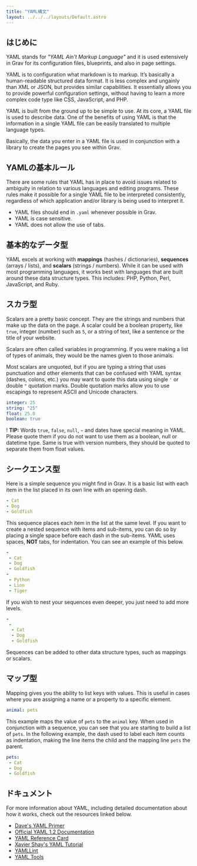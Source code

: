 ```yaml
---
title: "YAML構文"
layout: ../../../layouts/Default.astro
---
```


<h2 id="introduction">はじめに</h2>

YAML stands for _"YAML Ain't Markup Language"_ and it is used extensively in Grav for its configuration files, blueprints, and also in page settings.

YAML is to configuration what markdown is to markup. It’s basically a human-readable structured data format. It is less complex and ungainly than XML or JSON, but provides similar capabilities. It essentially allows you to provide powerful configuration settings, without having to learn a more complex code type like CSS, JavaScript, and PHP.

YAML is built from the ground up to be simple to use. At its core, a YAML file is used to describe data. One of the benefits of using YAML is that the information in a single YAML file can be easily translated to multiple language types.

Basically, the data you enter in a YAML file is used in conjunction with a library to create the pages you see within Grav.

<h2 id="yaml-basic-rules">YAMLの基本ルール</h2>

There are some rules that YAML has in place to avoid issues related to ambiguity in relation to various languages and editing programs. These rules make it possible for a single YAML file to be interpreted consistently, regardless of which application and/or library is being used to interpret it.

* YAML files should end in `.yaml` whenever possible in Grav.
* YAML is case sensitive.
* YAML does not allow the use of tabs.

<h2 id="basic-data-types">基本的なデータ型</h2>

YAML excels at working with **mappings** (hashes / dictionaries), **sequences** (arrays / lists), and **scalars** (strings / numbers). While it can be used with most programming languages, it works best with languages that are built around these data structure types. This includes: PHP, Python, Perl, JavaScript, and Ruby.

<h2 id="scalars">スカラ型</h2>

Scalars are a pretty basic concept. They are the strings and numbers that make up the data on the page. A scalar could be a boolean property, like `true`, integer (number) such as `5`, or a string of text, like a sentence or the title of your website.

Scalars are often called variables in programming. If you were making a list of types of animals, they would be the names given to those animals.

Most scalars are unquoted, but if you are typing a string that uses punctuation and other elements that can be confused with YAML syntax (dashes, colons, etc.) you may want to quote this data using single `'` or double `"` quotation marks. Double quotation marks allow you to use escapings to represent ASCII and Unicode characters.

```yaml
integer: 25
string: "25"
float: 25.0
boolean: true
```

! **TIP:** Words `true`, `false`, `null`, `~` and dates have special meaning in YAML. Please quote them if you do not want to use them as a boolean, null or datetime type. Same is true with version numbers, they should be quoted to separate them from float values.

<h2 id="sequences">シークエンス型</h2>

Here is a simple sequence you might find in Grav. It is a basic list with each item in the list placed in its own line with an opening dash.

```yaml
- Cat
- Dog
- Goldfish
```

This sequence places each item in the list at the same level. If you want to create a nested sequence with items and sub-items, you can do so by placing a single space before each dash in the sub-items. YAML uses spaces, **NOT** tabs, for indentation. You can see an example of this below.

```yaml
-
 - Cat
 - Dog
 - Goldfish
-
 - Python
 - Lion
 - Tiger
```

If you wish to nest your sequences even deeper, you just need to add more levels.

```yaml
-
 -
  - Cat
  - Dog
  - Goldfish
```

Sequences can be added to other data structure types, such as mappings or scalars.

<h2 id="mappings">マップ型</h2>

Mapping gives you the ability to list keys with values. This is useful in cases where you are assigning a name or a property to a specific element.

```yaml
animal: pets
```

This example maps the value of `pets` to the `animal` key. When used in conjunction with a sequence, you can see that you are starting to build a list of `pets`. In the following example, the dash used to label each item counts as indentation, making the line items the child and the mapping line `pets` the parent.

```yaml
pets:
 - Cat
 - Dog
 - Goldfish
```

<h2 id="resources-and-further-documentation">ドキュメント</h2>

For more information about YAML, including detailed documentation about how it works, check out the resources linked below.

* [Dave's YAML Primer](https://github.com/darvid/trine/wiki/YAML-Primer)
* [Official YAML 1.2 Documentation](https://yaml.org/spec/1.2/spec.html)
* [YAML Reference Card](https://yaml.org/refcard.html)
* [Xavier Shay's YAML Tutorial](http://rhnh.net/2011/01/31/yaml-tutorial)
* [YAMLLint](https://www.yamllint.com/)
* [YAML Tools](https://yamline.com/)
